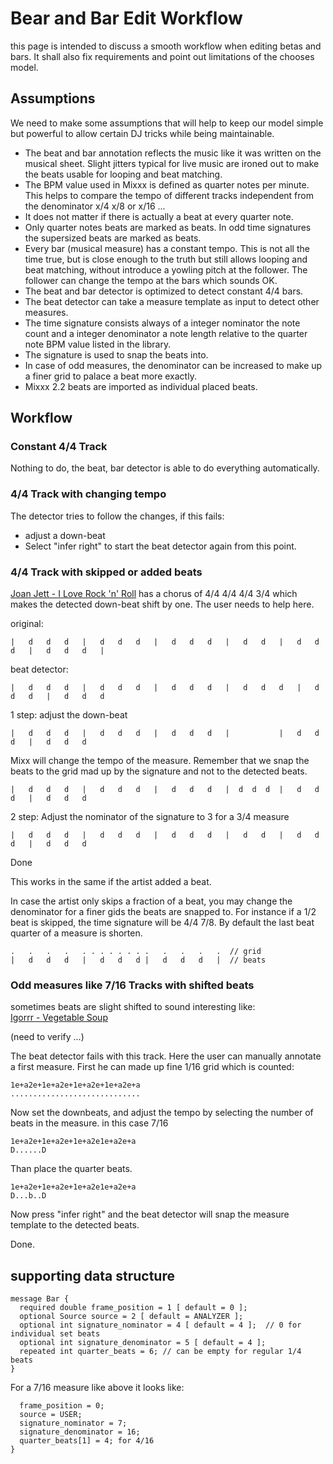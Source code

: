 # Bear and Bar Edit Workflow

this page is intended to discuss a smooth workflow when editing betas and bars. It shall also fix requirements and point out limitations of the chooses model.  

## Assumptions ##

We need to make some assumptions that will help to keep our model simple but powerful to allow certain DJ tricks while being maintainable. 

* The beat and bar annotation reflects the music like it was written on the musical sheet. Slight jitters typical for live music are ironed out to make the beats usable for looping and beat matching.  
* The BPM value used in Mixxx is defined as quarter notes per minute. This helps to compare the tempo of different tracks independent from the denominator x/4 x/8 or x/16 ...
* It does not matter if there is actually a beat at every quarter note.
* Only quarter notes beats are marked as beats. In odd time signatures the supersized beats are marked as beats.   
* Every bar (musical measure) has a constant tempo. This is not all the time true, but is close enough to the truth but still allows looping and beat matching, without introduce a yowling pitch at the follower. The follower can change the tempo at the bars which sounds OK. 
* The beat and bar detector is optimized to detect constant 4/4 bars. 
* The beat detector can take a measure template as input to detect other measures.
* The time signature consists always of a integer nominator the note count and a integer denominator a note length relative to the quarter note BPM value listed in the library.  
* The signature is used to snap the beats into.  
* In case of odd measures, the denominator can be increased to make up a finer grid to palace a beat more exactly. 
* Mixxx 2.2 beats are imported as individual placed beats.    

## Workflow ##

### Constant 4/4 Track ### 

Nothing to do, the beat, bar detector is able to do everything automatically. 

### 4/4 Track with changing tempo ### 

The detector tries to follow the changes, if this fails: 
* adjust a down-beat
* Select "infer right" to start the beat detector again from this point. 

### 4/4 Track with skipped or added beats ### 

[Joan Jett - I Love Rock 'n' Roll](https://www.youtube.com/watch?v=iC8oP4Z_xPw) has a chorus of 4/4 4/4 4/4 3/4 which makes the detected down-beat shift by one. The user needs to help here. 

original:
```
|   d   d   d   |   d   d   d   |   d   d   d   |   d   d   |   d   d   d   |   d   d   d   | 
```
beat detector:
```
|   d   d   d   |   d   d   d   |   d   d   d   |   d   d   d   |   d   d   d   |   d   d   d   
```
1 step: adjust the down-beat
```
|   d   d   d   |   d   d   d   |   d   d   d   |           |   d   d   d   |   d   d   d 
```
Mixx will change the tempo of the measure. Remember that we snap the beats to the grid mad up by the signature and not to the detected beats. 
```
|   d   d   d   |   d   d   d   |   d   d   d   |  d  d  d  |   d   d   d   |   d   d   d
```
2 step: Adjust the nominator of the signature to 3 for a 3/4 measure  
```
|   d   d   d   |   d   d   d   |   d   d   d   |   d   d   |   d   d   d   |   d   d   d
```
Done 

This works in the same if the artist added a beat. 

In case the artist only skips a fraction of a beat, you may change the denominator for a finer gids the beats are snapped to. For instance if a 1/2 beat is skipped, the time signature will be 4/4 7/8. By default the last beat quarter of a measure is shorten.

```
.   .   .   .   . . . . . . . .   .   .   .   .  // grid    
|   d   d   d   |   d   d   d |   d   d   d   |  // beats 
```

### Odd measures like 7/16 Tracks with shifted beats ###

sometimes beats are slight shifted to sound interesting like:  
[Igorrr - Vegetable Soup](https://www.youtube.com/watch?v=5LN7W3EtRMg)

(need to verify ...)

The beat detector fails with this track. Here the user can manually annotate a first measure. 
First he can made up fine 1/16 grid which is counted:
```
1e+a2e+1e+a2e+1e+a2e+1e+a2e+a 
.............................   
```
Now set the downbeats, and adjust the tempo by selecting the number of beats in the measure. in this case 7/16 
```
1e+a2e+1e+a2e+1e+a2e1e+a2e+a 
D......D   
```
Than place the quarter beats. 
```
1e+a2e+1e+a2e+1e+a2e1e+a2e+a 
D...b..D   
```
Now press "infer right" and the beat detector will snap the measure template to the detected beats. 

Done. 


## supporting data structure ##

```
message Bar {
  required double frame_position = 1 [ default = 0 ];
  optional Source source = 2 [ default = ANALYZER ];
  optional int signature_nominator = 4 [ default = 4 ];  // 0 for individual set beats 
  optional int signature_denominator = 5 [ default = 4 ];  
  repeated int quarter_beats = 6; // can be empty for regular 1/4 beats   
}

```

For a 7/16 measure like above it looks like: 

```
  frame_position = 0;
  source = USER;
  signature_nominator = 7; 
  signature_denominator = 16;  
  quarter_beats[1] = 4; for 4/16    
}

```









  




 
 








       


